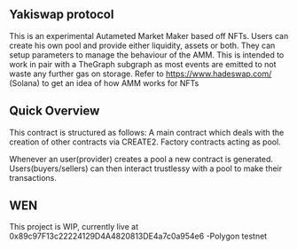 ## Yakiswap protocol 

This is an experimental Autameted Market Maker based off NFTs.
Users can create his own pool and provide either liquidity, assets or both. They can setup parameters to manage the behaviour of the AMM.
This is intended to work in pair with a TheGraph subgraph as most events are emitted to not waste any further gas on storage. 
Refer to https://www.hadeswap.com/ (Solana) to get an idea of how AMM works for NFTs 

## Quick Overview
 
This contract is structured as follows:
  A main contract which deals with the creation of other contracts via CREATE2.
  Factory contracts acting as pool.

Whenever an user(provider) creates a pool a new contract is generated. Users(buyers/sellers) can then interact trustlessy with a pool to make their transactions.

## WEN 
This project is WIP, currently live at 0x89c97F13c22224129D4A4820813DE4a7c0a954e6 -Polygon testnet

